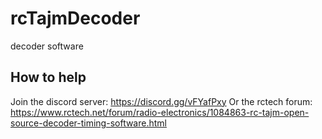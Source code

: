 # rcTajmDecoder
decoder software

## How to help
Join the discord server: https://discord.gg/vFYafPxy 
Or the rctech forum: https://www.rctech.net/forum/radio-electronics/1084863-rc-tajm-open-source-decoder-timing-software.html
